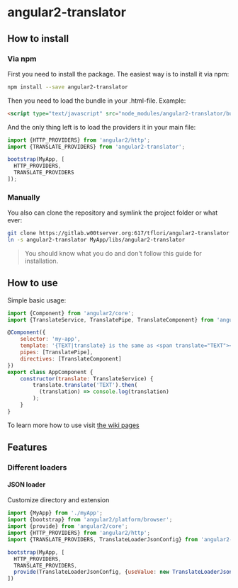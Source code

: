 # angular2-translator

## How to install

### Via npm
First you need to install the package. The easiest way is to install it via npm:
```bash
npm install --save angular2-translator
```

Then you need to load the bundle in your .html-file. Example:
```html
<script type="text/javascript" src="node_modules/angular2-translator/bundles/angular2-translator.js"></script>
```

And the only thing left is to load the providers it in your main file:
```javascript
import {HTTP_PROVIDERS} from 'angular2/http';
import {TRANSLATE_PROVIDERS} from 'angular2-translator';

bootstrap(MyApp, [
  HTTP_PROVIDERS,
  TRANSLATE_PROVIDERS
]);
```

### Manually
You also can clone the repository and symlink the project folder or what ever:
```bash
git clone https://gitlab.w00tserver.org:617/tflori/angular2-translator
ln -s angular2-translator MyApp/libs/angular2-translator
```
> You should know what you do and don't follow this guide for installation.

## How to use

Simple basic usage:
```javascript
import {Component} from 'angular2/core';
import {TranslateService, TranslatePipe, TranslateComponent} from 'angular2-translator';

@Component({
    selector: 'my-app',
    template: '{TEXT|translate} is the same as <span translate="TEXT"></span>',
    pipes: [TranslatePipe],
    directives: [TranslateComponent]
})
export class AppComponent {
    constructor(translate: TranslateService) {
        translate.translate('TEXT').then(
          (translation) => console.log(translation)
        );
    }
}
```

To learn more how to use visit [the wiki pages](https://gitlab.w00tserver.org:617/tflori/angular2-translator/wikis/home)

## Features
### Different loaders
#### JSON loader

Customize directory and extension
```javascript
import {MyApp} from './myApp';
import {bootstrap} from 'angular2/platform/browser';
import {provide} from 'angular2/core';
import {HTTP_PROVIDERS} from 'angular2/http';
import {TRANSLATE_PROVIDERS, TranslateLoaderJsonConfig} from 'angular2-translator';

bootstrap(MyApp, [
  HTTP_PROVIDERS,
  TRANSLATE_PROVIDERS,
  provide(TranslateLoaderJsonConfig, {useValue: new TranslateLoaderJsonConfig('app/localization', '-lang.json')})
])
```